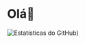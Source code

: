 # Olá👋


![Estatísticas do GitHub](https://github-readme-stats.vercel.app/api?username=anuraghazra))
